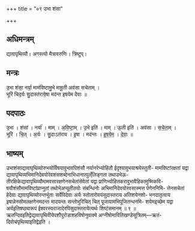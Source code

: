 +++
title = "०९ उभा शंसा"

+++
## अधिमन्त्रम्
द्यावापृथिव्यौ। अगस्त्यो मैत्रावरुणिः। त्रिष्टुप्।

## मन्त्रः
उ॒भा शंसा॒ नर्या॒ माम॑विष्टामु॒भे मामू॒ती अव॑सा सचेताम् ।  
भूरि॑ चिद॒र्यः सु॒दास्त॑राये॒षा मद॑न्त इषयेम देवाः ॥

## पदपाठः
उ॒भा । शंसा॑ । नर्या॑ । माम् । अ॒वि॒ष्टा॒म् । उ॒भे इति॑ । माम् । ऊ॒ती इति॑ । अव॑सा । स॒चे॒ता॒म् ।  
भूरि॑ । चि॒त् । अ॒र्यः । सु॒दाःऽत॑राय । इ॒षा । मद॑न्तः । इ॒ष॒ये॒म॒ । दे॒वाः॒ ॥

## भाष्यम्
उभाशंसाद्यावापृथिव्योरुभयोर्विषयावुभावपिशंसौ नर्यानरेभ्योहितौ ईदृश्यावुभयाश्रयेस्तुती- मामविष्टांरक्षतां यद्वा द्यावापृथिव्यभिमानिदेवयोरेवशंसशब्देनाभिधानात्पुल्ँलिङ्गता तथाउभेऊ- तीरक्षिकेद्यावापृथिव्यौमामवसारक्षणेनसचेतांसेवेतां यद्वा प्राणिभ्योहितकरावुभावैहिकामुष्मिकवि- षयौशंसौमामविष्टांप्राप्नुतां तथोभेअप्यूतीतयोः संबन्धिनोः अभिमानिदेवयोरवसास्मत्त र्पणेननिमि- त्तेनसचेतां हेदेवाः द्यावापृथिव्योरन्तर्भूताः सर्वेपिदेवाः अर्यः स्तोतारोवयंसुदास्तराय अतिशयेनशो- भनदातृत्वाय इषान्नेनसोमलक्षणेनमदन्तः मादयन्तः सन्तोभुरिचित् चित् पूजायामभिपूजितन्धनमि- शयेमइच्छेम यद्वा अर्यइतिषष्ठ्यारूपं ईश्वरस्यराजादेरपिसुदास्तरायेत्यर्थः शिष्टंसमानम् ॥ ९ ॥ ऋतन्दिवइतिद्वेद्यावापृथिवीयेपशौपुरोडाशहविषोनुवाक्ये अग्नीषोमावितिखण्डेसूत्रितम्—ऋतं- दिवोचंपृथिव्याइतिद्वेइति ।